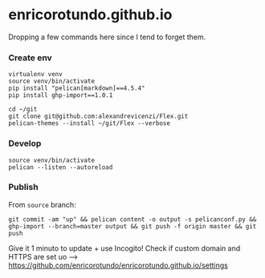 # enricorotundo.github.io
Dropping a few commands here since I tend to forget them.

### Create env

```
virtualenv venv
source venv/bin/activate
pip install "pelican[markdown]==4.5.4"
pip install ghp-import==1.0.1

cd ~/git
git clone git@github.com:alexandrevicenzi/Flex.git
pelican-themes --install ~/git/Flex --verbose
```

### Develop
```
source venv/bin/activate
pelican --listen --autoreload
```



### Publish

From `source` branch:

```
git commit -am "up" && pelican content -o output -s pelicanconf.py && ghp-import --branch=master output && git push -f origin master && git push
```

Give it 1 minuto to update + use Incogito!
Check if custom domain and HTTPS are set uo --> https://github.com/enricorotundo/enricorotundo.github.io/settings
